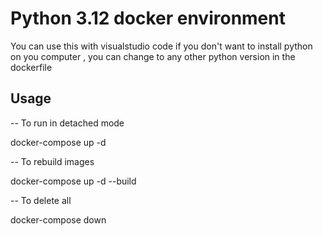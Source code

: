 # Python 3.12 docker environment 

You can use this with visualstudio code if you don't want to install python on you computer , 
you can change to any other python version in the dockerfile

## Usage 

-- To run in detached mode 

docker-compose up -d 

-- To rebuild images 

docker-compose up -d --build

-- To delete all 

docker-compose down
